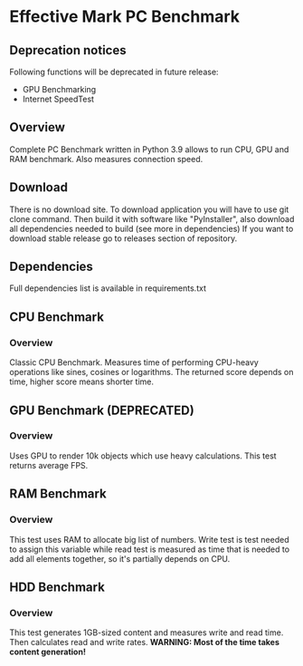 # Effective Mark PC Benchmark

## Deprecation notices
Following functions will be deprecated in future release:
+ GPU Benchmarking
+ Internet SpeedTest

## Overview
Complete PC Benchmark written in Python 3.9 allows to run CPU, GPU and RAM
benchmark. Also measures connection speed.

## Download
There is no download site. To download application you will have to
use git clone command. Then build it with software like "PyInstaller",
also download all dependencies needed to build (see more in dependencies)
If you want to download stable release go to releases section of repository.

## Dependencies
Full dependencies list is available in
requirements.txt

## CPU Benchmark
### Overview
Classic CPU Benchmark. Measures time of performing CPU-heavy operations
like sines, cosines or logarithms. The returned score depends on time,
higher score means shorter time.

## GPU Benchmark (DEPRECATED)
### Overview
Uses GPU to render 10k objects which use heavy calculations.
This test returns average FPS.

## RAM Benchmark
### Overview
This test uses RAM to allocate big list of numbers. Write test is test needed to
assign this variable while read test is measured as time that is needed to add all elements together,
so it's partially depends on CPU.

## HDD Benchmark
### Overview
This test generates 1GB-sized content and measures write and read time.
Then calculates read and write rates. 
**WARNING: Most of the time takes content generation!**